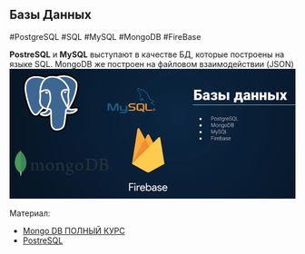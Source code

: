 ## **Базы Данных**
#PostgreSQL #SQL #MySQL #MongoDB #FireBase

**PostreSQL** и **MySQL** выступают в качестве БД, которые построены на языке SQL. MongoDB же построен на файловом взаимодействии (JSON)
![](_png/Pasted%20image%2020220907172345.png)

Материал:
- [Mongo DB ПОЛНЫЙ КУРС](../../WebDev/Mongo%20DB%20ПОЛНЫЙ%20КУРС.md)
- [PostreSQL](../../WebDev/BackEnd%20-%20Node.JS%20+%20Express__Mongo,%20Graph,%20SQL/Илья%20Фофанов%20Практический%20курс%20для%20новичков%20по%20SQL%20и%20PostgreSQL%20(2020)/PostreSQL.md)